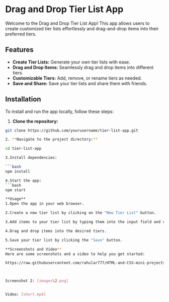 # Drag and Drop Tier List App

Welcome to the Drag and Drop Tier List App! This app allows users to create customized tier lists effortlessly and drag-and-drop items into their preferred tiers.

## Features

- **Create Tier Lists:** Generate your own tier lists with ease.
- **Drag and Drop Items:** Seamlessly drag and drop items into different tiers.
- **Customizable Tiers:** Add, remove, or rename tiers as needed.
- **Save and Share:** Save your tier lists and share them with friends.

## Installation

To install and run the app locally, follow these steps:

1. **Clone the repository:**

```bash
git clone https://github.com/yourusername/tier-list-app.git

2. **Navigate to the project directory:**

cd tier-list-app

3.Install dependencies:

```bash
npm install

4.Start the app:
```bash
npm start

**Usage**
1.Open the app in your web browser.

2.Create a new tier list by clicking on the "New Tier List" button.

3.Add items to your tier list by typing them into the input field and clicking "Add."

4.Drag and drop items into the desired tiers.

5.Save your tier list by clicking the "Save" button.

**Screenshots and Video**
Here are some screenshots and a video to help you get started:

https://raw.githubusercontent.com/rahular777/HTML-and-CSS-mini-projects-/f02a6b8a818be92fb0b55209fe630b914b3b50a5/images/1.png



Screenshot 2: [images\2.png]


Video: [short.mp4]
 
